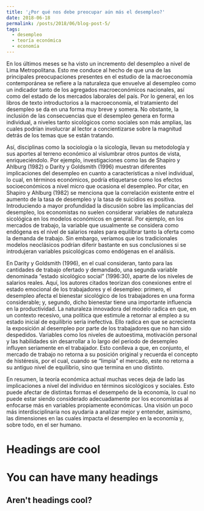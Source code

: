 ```yaml
---
title: '¿Por qué nos debe preocupar aún más el desempleo?'
date: 2018-06-18
permalink: /posts/2018/06/blog-post-5/
tags:
  - desempleo
  - teoría económica
  - economía
---
```


En los últimos meses se ha visto un incremento del desempleo a nivel de Lima Metropolitana. Esto me conduce al hecho de que una de las principales preocupaciones presentes en el estudio de la macroeconomía contemporánea se refiere a la naturaleza que envuelve al desempleo como un indicador tanto de los agregados macroeconómicos nacionales, así como del estado de los mercados laborales del país. 
Por lo general, en los libros de texto introductorios a la macroeconomía, el tratamiento del desempleo se da en una forma muy breve y somera. No obstante, la inclusión de las consecuencias que el desempleo genera en forma individual, a niveles tanto sicológicos como sociales son más amplias, las cuales podrían involucrar al lector a concientizarse sobre la magnitud detrás de los temas que se están tratando. 

Así, disciplinas como la sociología o la sicología, llevan su metodología y sus aportes al terreno económico al vislumbrar otros puntos de vista, enriqueciéndolo. Por ejemplo, investigaciones como las de Shapiro y Ahlburg (1982) o Darity y Goldsmith (1996) muestran diferentes implicaciones del desempleo en cuanto a características a nivel individual, lo cual, en términos económicos, podría etiquetarse como los efectos socioeconómicos a nivel micro que ocasiona el desempleo. Por citar, en Shapiro y Ahlburg (1982) se menciona que la correlación existente entre el aumento de la tasa de desempleo y la tasa de suicidios es positiva.
Introduciendo a mayor profundidad la discusión sobre las implicancias del desempleo, los economistas no suelen considerar variables de naturaleza sicológica en los modelos económicos en general. Por ejemplo, en los mercados de trabajo, la variable que usualmente se considera como endógena es el nivel de salarios reales para equilibrar tanto la oferta como la demanda de trabajo. Sin embargo, veríamos que los tradicionales modelos neoclásicos podrían diferir bastante en sus conclusiones si se introdujeran variables psicológicas como endógenas en el análisis.

En Darity y Goldsmith (1996), en el cual consideran, tanto para las cantidades de trabajo ofertado y demandado, una segunda variable denominada “estado sicológico social” (1996:30), aparte de los niveles de salarios reales. Aquí, los autores citados teorizan dos conexiones entre el estado emocional de los trabajadores y el desempleo: primero, el desempleo afecta el bienestar sicológico de los trabajadores en una forma considerable; y, segundo, dicho bienestar tiene una importante influencia en la productividad.
La naturaleza innovadora del modelo radica en que, en un contexto recesivo, una política que estimule a retornar al empleo a su estado inicial de equilibrio sería inefectiva. Ello radica en que se acrecienta la exposición al desempleo por parte de los trabajadores que no han sido despedidos. Variables como los niveles de autoestima, motivación personal y las habilidades sin desarrollar a lo largo del periodo de desempleo influyen seriamente en el trabajador. Esto conlleva a que, en conjunto, el mercado de trabajo no retorna a su posición original y recuerda el concepto de histéresis, por el cual, cuando se “limpia” el mercado, este no retorna a su antiguo nivel de equilibrio, sino que termina en uno distinto.

En resumen, la teoría económica actual muchas veces deja de lado las implicaciones a nivel del individuo en términos sicológicos y sociales. Esto puede afectar de distintas formas el desempeño de la economía, lo cual no puede estar siendo considerado adecuadamente por los economistas al enfocarse más en variables propiamente económicas. Una visión un poco más interdisciplinaria nos ayudaría a analizar mejor y entender, asimismo, las dimensiones en las cuales impacta el desempleo en la economía y, sobre todo, en el ser humano.


Headings are cool
======

You can have many headings
======

Aren't headings cool?
------